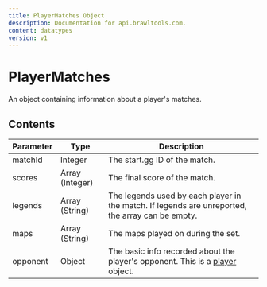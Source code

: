 ```yaml
---
title: PlayerMatches Object
description: Documentation for api.brawltools.com.
content: datatypes
version: v1
---
```


# PlayerMatches

An object containing information about a player's matches.

## Contents

| Parameter | Type            | Description                                                                                                        |
| --------- | --------------- | ------------------------------------------------------------------------------------------------------------------ |
| matchId   | Integer         | The start.gg ID of the match.                                                                                      |
| scores    | Array (Integer) | The final score of the match.                                                                                      |
| legends   | Array (String)  | The legends used by each player in the match. If legends are unreported, the array can be empty.                   |
| maps      | Array (String)  | The maps played on during the set.                                                                                 |
| opponent  | Object          | The basic info recorded about the player's opponent. This is a <a href="../../datatypes/player">player</a> object. |
